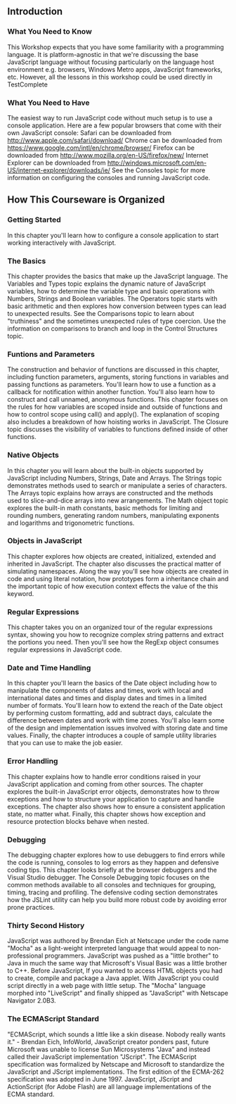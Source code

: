 Introduction
------------
### What You Need to Know

This Workshop expects that you have some familiarity with a programming language.
It is platform-agnostic in that we're discussing the base JavaScript language
without focusing particularly on the language host environment e.g. browsers, Windows
Metro apps, JavaScript frameworks, etc.  However, all the lessons in this workshop could be used directly in TestComplete

### What You Need to Have

The easiest way to run JavaScript code without much setup is to use a console application.
Here are a few popular browsers that come with their own JavaScript console:
Safari can be downloaded from http://www.apple.com/safari/download/
Chrome can be downloaded from https://www.google.com/intl/en/chrome/browser/
Firefox can be downloaded from http://www.mozilla.org/en-US/firefox/new/
Internet Explorer can be downloaded from http://windows.microsoft.com/en-US/internet-explorer/downloads/ie/
See the Consoles topic for more information on configuring the consoles and running
JavaScript code.

## How This Courseware is Organized

### Getting Started

In this chapter you'll learn how to configure a console application to start working
interactively with JavaScript.

### The Basics

This chapter provides the basics that make up the JavaScript language. The Variables and
Types topic explains the dynamic nature of JavaScript variables, how to determine the
variable type and basic operations with Numbers, Strings and Boolean variables. The
Operators topic starts with basic arithmetic and then explores how conversion between
types can lead to unexpected results. See the Comparisons topic to learn about
"truthiness" and the sometimes unexpected rules of type coercion. Use the information on
comparisons to branch and loop in the Control Structures topic.

### Funtions and Parameters

The construction and behavior of functions are discussed in this chapter, including
function parameters, arguments, storing functions in variables and passing functions as
parameters. You'll learn how to use a function as a callback for notification within another
function. You'll also learn how to construct and call unnamed, anonymous functions. This
chapter focuses on the rules for how variables are scoped inside and outside of functions
and how to control scope using call() and apply(). The explanation of scoping also
includes a breakdown of how hoisting works in JavaScript. The Closure topic discusses the
visibility of variables to functions defined inside of other functions.

### Native Objects

In this chapter you will learn about the built-in objects supported by JavaScript including
Numbers, Strings, Date and Arrays. The Strings topic demonstrates methods used to
search or manipulate a series of characters. The Arrays topic explains how arrays are
constructed and the methods used to slice-and-dice arrays into new arrangements. The
Math object topic explores the built-in math constants, basic methods for limiting and
rounding numbers, generating random numbers, manipulating exponents and logarithms
and trigonometric functions.

### Objects in JavaScript

This chapter explores how objects are created, initialized, extended and inherited in
JavaScript. The chapter also discusses the practical matter of simulating namespaces.
Along the way you'll see how objects are created in code and using literal notation, how
prototypes form a inheritance chain and the important topic of how execution context
effects the value of the this keyword.

### Regular Expressions

This chapter takes you on an organized tour of the regular expressions syntax, showing you
how to recognize complex string patterns and extract the portions you need. Then you'll
see how the RegExp object consumes regular expressions in JavaScript code.

### Date and Time Handling

In this chapter you'll learn the basics of the Date object including how to manipulate the
components of dates and times, work with local and international dates and times and
display dates and times in a limited number of formats. You'll learn how to extend the
reach of the Date object by performing custom formatting, add and subtract days,
calculate the difference between dates and work with time zones. You'll also learn some of
the design and implementation issues involved with storing date and time values. Finally,
the chapter introduces a couple of sample utility libraries that you can use to make the job
easier.

### Error Handling

This chapter explains how to handle error conditions raised in your JavaScript application
and coming from other sources. The chapter explores the built-in JavaScript error objects,
demonstrates how to throw exceptions and how to structure your application to capture
and handle exceptions. The chapter also shows how to ensure a consistent application
state, no matter what. Finally, this chapter shows how exception and resource protection
blocks behave when nested.

### Debugging

The debugging chapter explores how to use debuggers to find errors while the code is
running, consoles to log errors as they happen and defensive coding tips. This chapter
looks briefly at the browser debuggers and the Visual Studio debugger. The Console
Debugging topic focuses on the common methods available to all consoles and
techniques for grouping, timing, tracing and profiling. The defensive coding section
demonstrates how the JSLint utility can help you build more robust code by avoiding error
prone practices.

### Thirty Second History

JavaScript was authored by Brendan Eich at Netscape under the code name "Mocha" as a
light-weight interpreted language that would appeal to non-professional programmers.
JavaScript was pushed as a "little brother" to Java in much the same way that Microsoft's
Visual Basic was a little brother to C++. Before JavaScript, If you wanted to access HTML
objects you had to create, compile and package a Java applet. With JavaScript you could
script directly in a web page with little setup. The "Mocha" language morphed into
"LiveScript" and finally shipped as "JavaScript" with Netscape Navigator 2.0B3.

### The ECMAScript Standard
"ECMAScript, which sounds a little like a skin disease. Nobody really wants it." - Brendan Eich, InfoWorld, JavaScript creator ponders past, future
Microsoft was unable to license Sun Microsystems "Java" and instead called their
JavaScript implementation "JScript". The ECMAScript specification was formalized by
Netscape and Microsoft to standardize the JavaScript and JScript implementations. The
first edition of the ECMA-262 specification was adopted in June 1997. JavaScript, JScript
and ActionScript (for Adobe Flash) are all language implementations of the ECMA
standard.